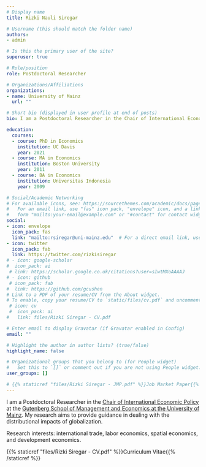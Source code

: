 ```yaml
---
# Display name
title: Rizki Nauli Siregar

# Username (this should match the folder name)
authors:
- admin

# Is this the primary user of the site?
superuser: true

# Role/position
role: Postdoctoral Researcher

# Organizations/Affiliations
organizations:
- name: University of Mainz
  url: ""

# Short bio (displayed in user profile at end of posts)
bio: I am a Postdoctoral Researcher in the Chair of International Economic Policy at the University of Mainz. My research interests are international trade, labor economics, spatial economics, and development economics.

education:
  courses:
  - course: PhD in Economics
    institution: UC Davis
    year: 2021
  - course: MA in Economics
    institution: Boston University
    year: 2011
  - course: BA in Economics
    institution: Universitas Indonesia
    year: 2009

# Social/Academic Networking
# For available icons, see: https://sourcethemes.com/academic/docs/page-builder/#icons
#   For an email link, use "fas" icon pack, "envelope" icon, and a link in the
#   form "mailto:your-email@example.com" or "#contact" for contact widget.
social:
- icon: envelope
  icon_pack: fas
  link: "mailto:rsiregar@uni-mainz.edu"  # For a direct email link, use "mailto:test@example.org".
- icon: twitter
  icon_pack: fab
  link: https://twitter.com/rizkisiregar
# - icon: google-scholar
#  icon_pack: ai
 # link: https://scholar.google.co.uk/citations?user=sIwtMXoAAAAJ
# - icon: github
 # icon_pack: fab
#  link: https://github.com/gcushen
# Link to a PDF of your resume/CV from the About widget.
# To enable, copy your resume/CV to `static/files/cv.pdf` and uncomment the lines below.
 # icon: cv
 #  icon_pack: ai
#   link: files/Rizki Siregar - CV.pdf

# Enter email to display Gravatar (if Gravatar enabled in Config)
email: ""

# Highlight the author in author lists? (true/false)
highlight_name: false

# Organizational groups that you belong to (for People widget)
#   Set this to `[]` or comment out if you are not using People widget.
user_groups: []

# {{% staticref "files/Rizki Siregar - JMP.pdf" %}}Job Market Paper{{% /staticref %}}
---
```


I am a Postdoctoral Researcher in the [Chair of International Economic Policy](https://international-policy.economics.uni-mainz.de/) at the [Gutenberg School of Management and Economics at the University of Mainz](https://wiwi.uni-mainz.de/). My research aims to provide guidance in dealing with the distributional impacts of globalization.

Research interests: international trade, labor economics, spatial economics, and development economics.


{{% staticref "files/Rizki Siregar - CV.pdf" %}}Curriculum Vitae{{% /staticref %}} 


